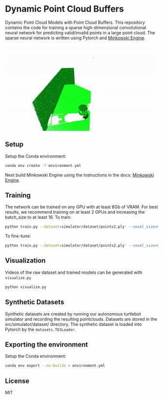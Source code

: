 # Dynamic Point Cloud Buffers

Dynamic Point Cloud Models with Point Cloud Buffers. This repository contains the code for training a sparse high-dimensional convolutional neural network for predicting valid/invalid points in a large point cloud. The sparse neural network is written using Pytorch and [Minkowski Engine](https://github.com/StanfordVL/MinkowskiEngine).

![Dynamic Point Cloud Buffer](/docs/animation.gif?raw=true "Point Cloud Buffer")

## Setup
Setup the Conda environment:
```sh
conda env create -f environment.yml
```
Next build Minkowski Engine using the instructions in the docs: [Minkowski Engine](https://github.com/StanfordVL/MinkowskiEngine).

## Training 
The network can be trained on any GPU with at least 8Gb of VRAM. For best results, we recommend training on at least 2 GPUs and increasing the batch_size to at least 16. To train:

```sh
python train.py --dataset=simulator/dataset/points2.ply' --voxel_size=0.005```
```

To fine-tune:

```sh
python train.py --dataset=simulator/dataset/points2.ply' --voxel_size=0.005 --weights=model.pth```
```

## Visualization
Videos of the raw dataset and trained models can be generated with `visualize.py`

```sh
python visualize.py
```

## Synthetic Datasets
Synthetic datasets are created by running our autonomous turtlebot simulator and recording the resulting pointclouds. Datasets are stored in the src/simulator/dataset/ directory. The synthetic dataset is loaded into Pytorch by the `datasets.TD3Loader`.

## Exporting the environment
Setup the Conda environment:
```sh
conda env export --no-builds > environment.yml
```

## License
MIT